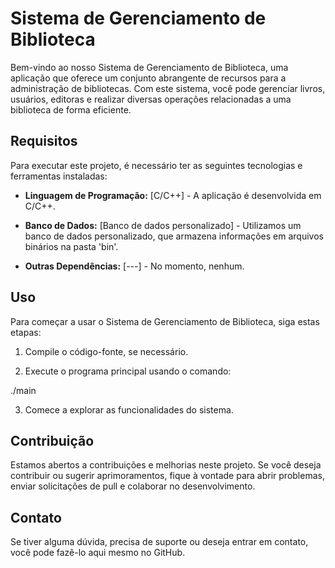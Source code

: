 # Sistema de Gerenciamento de Biblioteca

Bem-vindo ao nosso Sistema de Gerenciamento de Biblioteca, uma aplicação que oferece um conjunto abrangente de recursos para a administração de bibliotecas. Com este sistema, você pode gerenciar livros, usuários, editoras e realizar diversas operações relacionadas a uma biblioteca de forma eficiente.

## Requisitos

Para executar este projeto, é necessário ter as seguintes tecnologias e ferramentas instaladas:

- **Linguagem de Programação:** [C/C++] - A aplicação é desenvolvida em C/C++.

- **Banco de Dados:** [Banco de dados personalizado] - Utilizamos um banco de dados personalizado, que armazena informações em arquivos binários na pasta 'bin'.

- **Outras Dependências:** [---] - No momento, nenhum.

## Uso

Para começar a usar o Sistema de Gerenciamento de Biblioteca, siga estas etapas:

1. Compile o código-fonte, se necessário.

2. Execute o programa principal usando o comando:

./main

3. Comece a explorar as funcionalidades do sistema.

## Contribuição

Estamos abertos a contribuições e melhorias neste projeto. Se você deseja contribuir ou sugerir aprimoramentos, fique à vontade para abrir problemas, enviar solicitações de pull e colaborar no desenvolvimento.

## Contato

Se tiver alguma dúvida, precisa de suporte ou deseja entrar em contato, você pode fazê-lo aqui mesmo no GitHub.